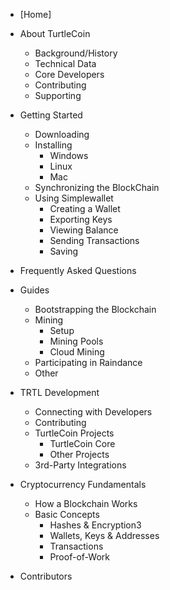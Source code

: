 - [Home]

- About TurtleCoin
  - Background/History
  - Technical Data
  - Core Developers
  - Contributing
  - Supporting

- Getting Started
  - Downloading
  - Installing
    - Windows
    - Linux
    - Mac
  - Synchronizing the BlockChain
  - Using Simplewallet
    - Creating a Wallet
    - Exporting Keys
    - Viewing Balance
    - Sending Transactions
    - Saving

- Frequently Asked Questions

- Guides
  - Bootstrapping the Blockchain
  - Mining
    - Setup
    - Mining Pools
    - Cloud Mining
  - Participating in Raindance
  - Other

- TRTL Development
  - Connecting with Developers
  - Contributing
  - TurtleCoin Projects
    - TurtleCoin Core
    - Other Projects
  - 3rd-Party Integrations

- Cryptocurrency Fundamentals
  - How a Blockchain Works
  - Basic Concepts
    - Hashes & Encryption3
    - Wallets, Keys & Addresses
    - Transactions
    - Proof-of-Work

- Contributors
